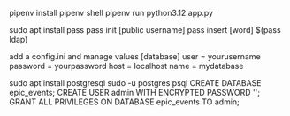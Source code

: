 pipenv install
pipenv shell
pipenv run python3.12 app.py 



sudo apt install pass
pass init [public username]
pass insert [word]
$(pass ldap)


add a config.ini and manage values
[database]
user = yourusername
password = yourpassword
host = localhost
name = mydatabase



sudo apt install postgresql
sudo -u postgres psql
CREATE DATABASE epic_events;
CREATE USER admin WITH ENCRYPTED PASSWORD '';
GRANT ALL PRIVILEGES ON DATABASE epic_events TO admin;
